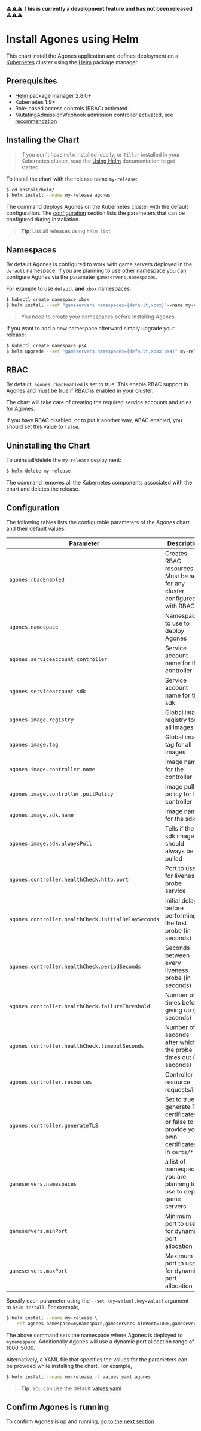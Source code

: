 ⚠️⚠️⚠️ **This is currently a development feature and has not been released** ⚠️⚠️⚠️

# Install Agones using Helm

This chart install the Agones application and defines deployment on a [Kubernetes](http://kubernetes.io) cluster using the [Helm](https://helm.sh) package manager.

## Prerequisites

- [Helm](https://docs.helm.sh/helm/) package manager 2.8.0+
- Kubernetes 1.9+
- Role-based access controls (RBAC) activated
- MutatingAdmissionWebhook admission controller activated, see [recommendation](https://kubernetes.io/docs/admin/admission-controllers/#is-there-a-recommended-set-of-admission-controllers-to-use)

## Installing the Chart

> If you don't have `Helm` installed locally, or `Tiller` installed in your Kubernetes cluster, read the [Using Helm](https://docs.helm.sh/using_helm/) documentation to get started.

To install the chart with the release name `my-release`:

```bash
$ cd install/helm/
$ helm install --name my-release agones
```

The command deploys Agones on the Kubernetes cluster with the default configuration. The [configuration](#configuration) section lists the parameters that can be configured during installation.


> **Tip**: List all releases using `helm list`

## Namespaces

By default Agones is configured to work with game servers deployed in the `default` namespace. If you are planning to use other namespace you can configure Agones via the parameter `gameservers.namespaces`.

For example to use `default` **and** `xbox` namespaces:

```bash
$ kubectl create namespace xbox
$ helm install --set "gameservers.namespaces={default,xbox}"--name my-release agones
```

> You need to create your namespaces before installing Agones.

If you want to add a new namespace afterward simply upgrade your release:

```bash
$ kubectl create namespace ps4
$ helm upgrade --set "gameservers.namespaces={default,xbox,ps4}" my-release agones
```

## RBAC

By default, `agones.rbacEnabled` is set to true. This enable RBAC support in Agones and must be true if RBAC is enabled in your cluster.

The chart will take care of creating the required service accounts and roles for Agones.

If you have RBAC disabled, or to put it another way, ABAC enabled, you should set this value to `false`.

## Uninstalling the Chart

To uninstall/delete the `my-release` deployment:

```bash
$ helm delete my-release
```

The command removes all the Kubernetes components associated with the chart and deletes the release.

## Configuration

The following tables lists the configurable parameters of the Agones chart and their default values.

| Parameter                            | Description                                                     | Default                    |
| ------------------------------------ | ----------------------------------------------------------------| ---------------------------|
| `agones.rbacEnabled`                          | Creates RBAC resources. Must be set for any cluster configured with RBAC                                     | `true`            |
| `agones.namespace`                          | Namespace to use to deploy Agones                                     | `agones-system`            |
| `agones.serviceaccount.controller`          | Service account name for the controller                         | `agones-controller`        |
| `agones.serviceaccount.sdk`                 | Service account name for the sdk                                | `agones-sdk`               |
| `agones.image.registry`                     | Global image registry for all images                            | `gcr.io/agones-images`     |
| `agones.image.tag`                          | Global image tag for all images                                 | `0.2.0`                    |
| `agones.image.controller.name`              | Image name for the controller                                   | `agones-controller`        |
| `agones.image.controller.pullPolicy`        | Image pull policy for the controller                            | `IfNotPresent`             |
| `agones.image.sdk.name`                     | Image name for the sdk                                          | `agones-sdk`               |
| `agones.image.sdk.alwaysPull`               | Tells if the sdk image should always be pulled                  | `false`                    |
| `agones.controller.healthCheck.http.port`              | Port to use for liveness probe service                          | `8080`                     |
| `agones.controller.healthCheck.initialDelaySeconds`    | Initial delay before performing the first probe (in seconds)    | `3`                        |
| `agones.controller.healthCheck.periodSeconds`          | Seconds between every liveness probe (in seconds)               | `3`                        |
| `agones.controller.healthCheck.failureThreshold`       | Number of times before giving up (in seconds)                   | `3`                        |
| `agones.controller.healthCheck.timeoutSeconds`         | Number of seconds after which the probe times out (in seconds)  | `1`                        |
| `agones.controller.resources`  | Controller resource requests/limit | `{}`
| `agones.controller.generateTLS`  | Set to true to generate TLS certificates or false to provide your own certificates in `certs/*` | `true`
| `gameservers.namespaces`                         | a list of namespaces you are planning to use to deploy game servers | `["defaut"]` |
| `gameservers.minPort`                            | Minimum port to use for dynamic port allocation                 | `7000`                     |
| `gameservers.maxPort`                            | Maximum port to use for dynamic port allocation                 | `8000`                     |

Specify each parameter using the `--set key=value[,key=value]` argument to `helm install`. For example,

```bash
$ helm install --name my-release \
  --set agones.namespace=mynamespace,gameservers.minPort=1000,gamesevers.maxPort=5000 agones
```

The above command sets the namespace where Agones is deployed to `mynamespace`. Additionally Agones will use a dynamic port allocation range of 1000-5000.

Alternatively, a YAML file that specifies the values for the parameters can be provided while installing the chart. For example,

```bash
$ helm install --name my-release -f values.yaml agones
```

> **Tip**: You can use the default [values.yaml](agones/values.yaml)

## Confirm Agones is running

To confirm Agones is up and running, [go to the next section](../README.md#confirming-agones-started-successfully)